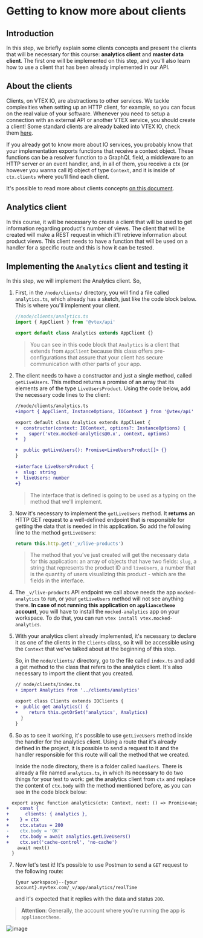 # Getting to know more about clients

## Introduction

In this step, we briefly explain some clients concepts and present the clients that will be necessary for this course: **analytics client** and **master data client**. The first one will be implemented on this step, and you'll also learn how to use a client that has been already implemented in our API.

## About the clients

Clients, on VTEX IO, are abstractions to other services. We tackle complexities when setting up an HTTP client, for example, so you can focus on the real value of your software. Whenever you need to setup a connection with an external API or another VTEX service, you should create a client! Some standard clients are already baked into VTEX IO, check them [here](https://github.com/vtex/node-vtex-api/blob/ccf4d8f8d3208007c4bfd558baf979df8d825af8/src/clients/IOClients.ts).

If you already got to know more about IO services, you probably know that your implementation exports functions that receive a context object. These functions can be a resolver function to a GraphQL field, a middleware to an HTTP server or an event handler, and, in all of them, you receive a ctx (or however you wanna call it) object of type `Context`, and it is inside of `ctx.clients` where you’ll find each client.

It's possible to read more about clients concepts [on this document](https://www.notion.so/How-to-use-and-create-Clients-on-VTEX-IO-3598e97a761645e0befdac84a32f339d).

## Analytics client

In this course, it will be necessary to create a client that will be used to get information regarding product's number of views. The client that will be created will make a REST request in which it'll retrieve information about product views. This client needs to have a function that will be used on a handler for a specific route and this is how it can be tested.

## Implementing the `Analytics` client and testing it

In this step, we will implement the Analytics client. So,

1. First, in the `/node/clients/` directory, you will find a file called `analytics.ts`, which already has a sketch, just like the code block below. This is where you'll implement your client.

   ```ts
   //node/clients/analytics.ts
   import { AppClient } from '@vtex/api'

   export default class Analytics extends AppClient {}
   ```

   > You can see in this code block that `Analytics` is a client that extends from `AppClient` because this class offers pre-configurations that assure that your client has secure communication with other parts of your app.

2. The client needs to have a constructor and just a single method, called `getLiveUsers`. This method returns a promise of an array that its elements are of the type `LiveUsersProduct`. Using the code below, add the necessary code lines to the client:

   ```diff
   //node/clients/analytics.ts
   +import { AppClient, InstanceOptions, IOContext } from '@vtex/api'

   export default class Analytics extends AppClient {
   +  constructor(context: IOContext, options?: InstanceOptions) {
   +    super('vtex.mocked-analytics@0.x', context, options)
   +  }

   +  public getLiveUsers(): Promise<LiveUsersProduct[]> {}
   }

   +interface LiveUsersProduct {
   +  slug: string
   +  liveUsers: number
   +}
   ```

   > The interface that is defined is going to be used as a typing on the method that we'll implement.

3. Now it's necessary to implement the `getLiveUsers` method. It **returns** an HTTP GET request to a well-defined endpoint that is responsible for getting the data that is needed in this application. So add the following line to the method `getLiveUsers`:

   ```ts
   return this.http.get('_v/live-products')
   ```

   > The method that you've just created will get the necessary data for this application: an array of objects that have two fields: `slug`, a string that represents the product ID and `liveUsers`, a number that is the quantity of users visualizing this product - which are the fields in the interface.

4. The `_v/live-products` API endpoint we call above needs the app `mocked-analytics` to run, or your `getLiveUsers` method will not see anything there. **In case of not running this application on `appliancetheme` account**, you will have to install the `mocked-analytics` app on your workspace. To do that, you can run `vtex install vtex.mocked-analytics`.

5. With your analytics client already implemented, it's necessary to declare it as one of the clients in the `Clients` class, so it will be accessible using the `Context` that we've talked about at the beginning of this step.

   So, in the `node/clients/` directory, go to the file called `index.ts` and add a get method to the class that refers to the analytics client. It's also necessary to import the client that you created.

   ```diff
   // node/clients/index.ts
   + import Analytics from '../clients/analytics'

   export class Clients extends IOClients {
   +  public get analytics() {
   +    return this.getOrSet('analytics', Analytics)
     }
   }
   ```

6. So as to see it working, it's possible to use `getLiveUsers` method inside the handler for the analytics client. Using a route that it's already defined in the project, it is possible to send a request to it and the handler responsible for this route will call the method that we created.

   Inside the node directory, there is a folder called `handlers`. There is already a file named `analytics.ts`, in which its necessary to do two things for your test to work: get the analytics client from `ctx` and replace the content of `ctx.body` with the method mentioned before, as you can see in the code block below:

  ```diff
    export async function analytics(ctx: Context, next: () => Promise<any>) {
  +    const {
  +      clients: { analytics },
  +    } = ctx
  +    ctx.status = 200
  -    ctx.body = 'OK'
  +    ctx.body = await analytics.getLiveUsers()
  +    ctx.set('cache-control', 'no-cache')
      await next()
    }
  ```

7. Now let's test it! It's possible to use Postman to send a `GET` request to the following route:

   `{your workspace}--{your account}.myvtex.com/_v/app/analytics/realTime`

   and it's expected that it replies with the data and status `200`.

> **Attention**: Generally, the account where you're running the app is `appliancetheme`.

![image](https://user-images.githubusercontent.com/19495917/84827089-53c00780-affa-11ea-857f-fdcba0fef7c2.png)
